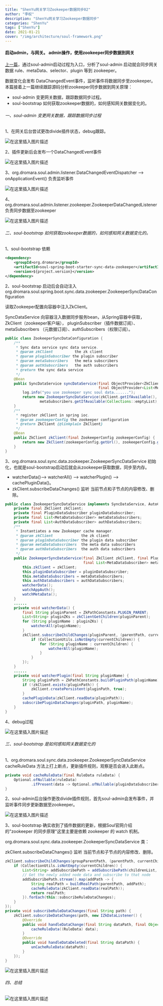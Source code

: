 ```yaml
---
title: "ShenYu网关学习Zookeeper数据同步02"
author: "李权"
description: "ShenYu网关学习Zookeeper数据同步"
categories: "ShenYu"
tags: ["ShenYu"]
date: 2021-01-21
cover: "/img/architecture/soul-framework.png"
---
```


#### 启动admin，与网关。 admin操作，使用zookeeper同步数据到网关

[上一篇](https://dromara.org/blog/soul_source_learning_13_zookeeper_01)，通过soul-admin启动过程为入口，分析了soul-admin 启动就会同步网关数据 rule、metaData、selector、plugin 等到 zookeeper。

数据变化会发布 DataChangedEvent事件，监听事件将数据同步至zookeeper。
本篇接着上一篇继续跟踪源码分析zookeeper同步数据到网关原理：

* soul-admin 变更网关数据，跟踪数据同步过程。
* soul-bootstrap 如何获取zookeeper数据的，如何感知网关数据变化的。

###### 一、soul-admin 变更网关数据，跟踪数据同步过程
1、在网关后台尝试更改divide插件状态，debug跟踪。

![在这里插入图片描述](/img/soul/blog5/zk7.png)

2、插件更新后会发布一个DataChangedEvent事件

![在这里插入图片描述](/img/soul/blog5/zk8.png)

3、org.dromara.soul.admin.listener.DataChangedEventDispatcher --> onApplicationEvent() 负责监听事件

![在这里插入图片描述](/img/soul/blog5/zk9.png)

4、org.dromara.soul.admin.listener.zookeeper.ZookeeperDataChangedListener 负责同步数据至zookeeper

![在这里插入图片描述](/img/soul/blog5/zk10.png)

###### 二、soul-bootstrap 如何获取zookeeper数据的，如何感知网关数据变化的。
1、soul-bootstrap 依赖
```xml
<dependency>
    <groupId>org.dromara</groupId>
    <artifactId>soul-spring-boot-starter-sync-data-zookeeper</artifactId>
    <version>${project.version}</version>
</dependency>
```
2、soul-bootstrap 启动后会自动注入org.dromara.soul.spring.boot.sync.data.zookeeper.ZookeeperSyncDataConfiguration

读取Zookeeper配置向容器中注入ZkClient。

SyncDataService 向容器注入数据同步服务bean，从Spring容器中获取，ZkClient（zookeeper客户端）， pluginSubscriber（插件数据订阅）、metaSubscribers （元数据订阅）、authSubscribers（权限订阅）。
```java
public class ZookeeperSyncDataConfiguration {
    /**
     * Sync data service sync data service.
     * @param zkClient          the zk client
     * @param pluginSubscriber the plugin subscriber
     * @param metaSubscribers   the meta subscribers
     * @param authSubscribers   the auth subscribers
     * @return the sync data service
     */
    @Bean
    public SyncDataService syncDataService(final ObjectProvider<ZkClient> zkClient, final ObjectProvider<PluginDataSubscriber> pluginSubscriber,
                                           final ObjectProvider<List<MetaDataSubscriber>> metaSubscribers, final ObjectProvider<List<AuthDataSubscriber>> authSubscribers) {
        log.info("you use zookeeper sync soul data.......");
        return new ZookeeperSyncDataService(zkClient.getIfAvailable(), pluginSubscriber.getIfAvailable(),
                metaSubscribers.getIfAvailable(Collections::emptyList), authSubscribers.getIfAvailable(Collections::emptyList));
    }
    /**
     * register zkClient in spring ioc.
     * @param zookeeperConfig the zookeeper configuration
     * @return ZkClient {@linkplain ZkClient}
     */
    @Bean
    public ZkClient zkClient(final ZookeeperConfig zookeeperConfig) {
        return new ZkClient(zookeeperConfig.getUrl(), zookeeperConfig.getSessionTimeout(), zookeeperConfig.getConnectionTimeout());
    }
}
```
3、org.dromara.soul.sync.data.zookeeper.ZookeeperSyncDataService 初始化，也就是soul-bootstrap启动后就会从zookeeper获取数据，同步至内存。
* watcherData()--> watcherAll() --> watcherPlugin() --> cachePluginData()。
* zkClient.subscribeDataChanges() 监听 当前节点和子节点的内容修改、删除。
```java
public class ZookeeperSyncDataService implements SyncDataService, AutoCloseable {
    private final ZkClient zkClient;
    private final PluginDataSubscriber pluginDataSubscriber;
    private final List<MetaDataSubscriber> metaDataSubscribers;
    private final List<AuthDataSubscriber> authDataSubscribers;
    /**
     * Instantiates a new Zookeeper cache manager.
     * @param zkClient             the zk client
     * @param pluginDataSubscriber the plugin data subscriber
     * @param metaDataSubscribers  the meta data subscribers
     * @param authDataSubscribers  the auth data subscribers
     */
    public ZookeeperSyncDataService(final ZkClient zkClient, final PluginDataSubscriber pluginDataSubscriber,
                                    final List<MetaDataSubscriber> metaDataSubscribers, final List<AuthDataSubscriber> authDataSubscribers) {
        this.zkClient = zkClient;
        this.pluginDataSubscriber = pluginDataSubscriber;
        this.metaDataSubscribers = metaDataSubscribers;
        this.authDataSubscribers = authDataSubscribers;
        watcherData();
        watchAppAuth();
        watchMetaData();
    }
    ......
	private void watcherData() {
	    final String pluginParent = ZkPathConstants.PLUGIN_PARENT;
	    List<String> pluginZKs = zkClientGetChildren(pluginParent);
	    for (String pluginName : pluginZKs) {
	        watcherAll(pluginName);
	    }
	    zkClient.subscribeChildChanges(pluginParent, (parentPath, currentChildren) -> {
	        if (CollectionUtils.isNotEmpty(currentChildren)) {
	            for (String pluginName : currentChildren) {
	                watcherAll(pluginName);
	            }
	        }
	    });
	}
    ......
	private void watcherPlugin(final String pluginName) {
	    String pluginPath = ZkPathConstants.buildPluginPath(pluginName);
	    if (!zkClient.exists(pluginPath)) {
	        zkClient.createPersistent(pluginPath, true);
	    }
	    cachePluginData(zkClient.readData(pluginPath));
	    subscribePluginDataChanges(pluginPath, pluginName);
	}
}
```
4、debug过程

![在这里插入图片描述](/img/soul/blog5/zk11.png)

###### 三、soul-bootstrap 是如何感知网关数据变化的
1、org.dromara.soul.sync.data.zookeeper.ZookeeperSyncDataService 
cacheRuleData 方法上打上断点，更新插件规则，观察是否会进入此断点。
```java
private void cacheRuleData(final RuleData ruleData) {
    Optional.ofNullable(ruleData)
            .ifPresent(data -> Optional.ofNullable(pluginDataSubscriber).ifPresent(e -> e.onRuleSubscribe(data)));
}
```
2、soul-admin后台操作更改divide插件规则，首先soul-admin会发布事件，并监听事件同步更新数据至zookeeper。

![在这里插入图片描述](/img/soul/blog5/zk12.png)

3、soul-bootstrap 确实收到了插件数据的更新，根据Soul官网介绍的"zookeeper 的同步原理"这里主要是依赖 zookeeper 的 watch 机制。

org.dromara.soul.sync.data.zookeeper.ZookeeperSyncDataService 类：

zkClient.subscribeDataChanges() 监听 当前节点和子节点的内容修改、删除。
```java
zkClient.subscribeChildChanges(groupParentPath, (parentPath, currentChildren) -> {
    if (CollectionUtils.isNotEmpty(currentChildren)) {
        List<String> addSubscribePath = addSubscribePath(childrenList, currentChildren);
        // Get the newly added node data and subscribe to that node
        addSubscribePath.stream().map(addPath -> {
            String realPath = buildRealPath(parentPath, addPath);
            cacheRuleData(zkClient.readData(realPath));
            return realPath;
        }).forEach(this::subscribeRuleDataChanges);
    }
});
private void subscribeRuleDataChanges(final String path) {
    zkClient.subscribeDataChanges(path, new IZkDataListener() {
        @Override
        public void handleDataChange(final String dataPath, final Object data) {
            cacheRuleData((RuleData) data);
        }
        @Override
        public void handleDataDeleted(final String dataPath) {
            unCacheRuleData(dataPath);
        }
    });
}
```

![在这里插入图片描述](/img/soul/blog5/zk13.png)

###### 四、总结

![在这里插入图片描述](/img/soul/blog5/zk14.png)
